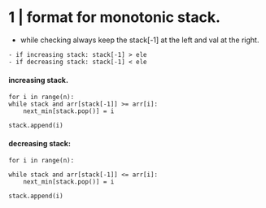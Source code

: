 # 1 | format for monotonic stack.
- while checking always keep the stack[-1] at the left and val at the right.
```
- if increasing stack: stack[-1] > ele
- if decreasing stack: stack[-1] < ele
```
#### increasing stack.
```
for i in range(n):
while stack and arr[stack[-1]] >= arr[i]:
    next_min[stack.pop()] = i 

stack.append(i)

```

#### decreasing stack:
```
for i in range(n):

while stack and arr[stack[-1]] <= arr[i]:
    next_min[stack.pop()] = i 

stack.append(i)

```